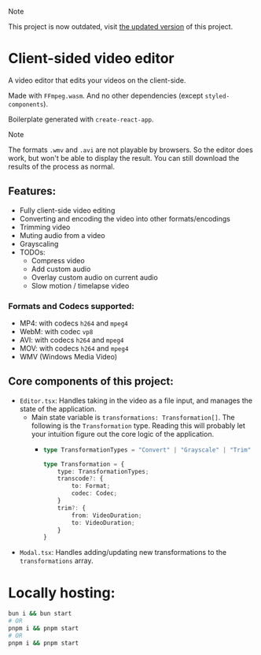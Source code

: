 > [!NOTE]
> This project is now outdated, visit [the updated version](https://github.com/Yug34/video-editor/) of this project.

# Client-sided video editor

A video editor that edits your videos on the client-side.

Made with `FFmpeg.wasm`. And no other dependencies (except `styled-components`).

Boilerplate generated with `create-react-app`.

> [!NOTE]
> The formats `.wmv` and `.avi` are not playable by browsers. So the editor does work, but won't be able to display the result. You can still download the results of the process as normal.

## Features:

- Fully client-side video editing
- Converting and encoding the video into other formats/encodings
- Trimming video
- Muting audio from a video
- Grayscaling
- TODOs:
  - Compress video
  - Add custom audio
  - Overlay custom audio on current audio
  - Slow motion / timelapse video

### Formats and Codecs supported:

- MP4: with codecs `h264` and `mpeg4`
- WebM: with codec `vp8`
- AVI: with codecs `h264` and `mpeg4`
- MOV: with codecs `h264` and `mpeg4`
- WMV (Windows Media Video)

## Core components of this project:
 
- `Editor.tsx`: Handles taking in the video as a file input, and manages the state of the application.
  - Main state variable is `transformations: Transformation[]`. The following is the `Transformation` type. Reading this will probably let your intuition figure out the core logic of the application.
    - ```typescript
      type TransformationTypes = "Convert" | "Grayscale" | "Trim" | "Mute";
    
      type Transformation = {
          type: TransformationTypes;
          transcode?: {
              to: Format;
              codec: Codec;
          }
          trim?: {
              from: VideoDuration;
              to: VideoDuration;
          }
      }
      ```
- `Modal.tsx`: Handles adding/updating new transformations to the `transformations` array.

# Locally hosting:

```sh
bun i && bun start
# OR
pnpm i && pnpm start
# OR
pnpm i && pnpm start
```
